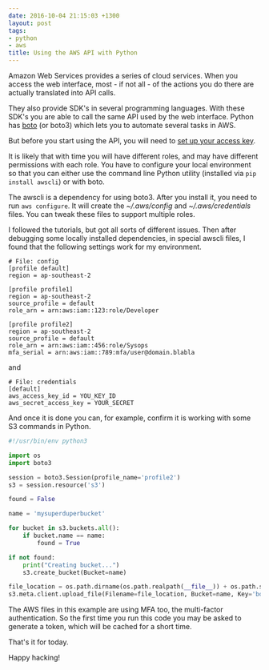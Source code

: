 ```yaml
---
date: 2016-10-04 21:15:03 +1300
layout: post
tags:
- python
- aws
title: Using the AWS API with Python
---
```


Amazon Web Services provides a series of cloud services. When you access the web interface, most - if not all - of the actions you do there are actually translated into API calls.

They also provide SDK's in several programming languages. With these SDK's you are able to call the same API used by the web interface. Python has [boto](https://github.com/boto/boto3) (or boto3) which lets you to automate several tasks in AWS.

But before you start using the API, you will need to [set up your access key](https://web.archive.org/web/20160818112016/http://docs.aws.amazon.com/AWSSimpleQueueService/latest/SQSGettingStartedGuide/AWSCredentials.html).

It is likely that with time you will have different roles, and may have different permissions with each role. You have to configure your local environment so that you can either use the command line Python utility (installed via `pip install awscli`) or with boto.

The awscli is a dependency for using boto3. After you install it, you need to run `aws configure`. It will create the <em>~/.aws/config</em> and <em>~/.aws/credentials</em> files. You can tweak these files to support multiple roles.

I followed the tutorials, but got all sorts of different issues. Then after debugging some locally installed dependencies, in special awscli files, I found that the following settings work for my environment.

```shell
# File: config
[profile default]
region = ap-southeast-2

[profile profile1]
region = ap-southeast-2
source_profile = default
role_arn = arn:aws:iam::123:role/Developer

[profile profile2]
region = ap-southeast-2
source_profile = default
role_arn = arn:aws:iam::456:role/Sysops
mfa_serial = arn:aws:iam::789:mfa/user@domain.blabla
```

and

```shell
# File: credentials
[default]
aws_access_key_id = YOU_KEY_ID
aws_secret_access_key = YOUR_SECRET
```

And once it is done you can, for example, confirm it is working with some S3 commands in Python.

```python
#!/usr/bin/env python3

import os
import boto3

session = boto3.Session(profile_name='profile2')
s3 = session.resource('s3')

found = False

name = 'mysuperduperbucket'

for bucket in s3.buckets.all():
    if bucket.name == name:
        found = True

if not found:
    print("Creating bucket...")
    s3.create_bucket(Bucket=name)

file_location = os.path.dirname(os.path.realpath(__file__)) + os.path.sep + 'samplefile.txt'
s3.meta.client.upload_file(Filename=file_location, Bucket=name, Key='book.txt')
```

The AWS files in this example are using MFA too, the multi-factor authentication. So the first time you run this code you may be asked to generate a token, which will be cached for a short time.

That's it for today.

Happy hacking!
